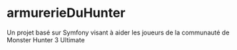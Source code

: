 armurerieDuHunter
=================

Un projet basé sur Symfony visant à aider les joueurs de la communauté de Monster Hunter 3 Ultimate
